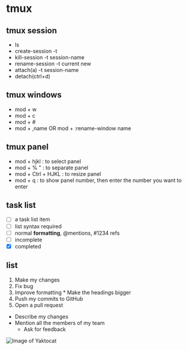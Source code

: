 # tmux 


## tmux session
  - ls
  - create-session -t 
  - kill-session -t session-name
  - rename-session -t current new
  - attach(a) -t session-name
  - detach(ctrl+d) 

## tmux windows
  - mod + w
  - mod + c
  - mod + #
  - mod + ,name OR mod + :rename-window name


## tmux panel 
  - mod + hjkl : to select panel 
  - mod + % " : to separate panel 
  - mod + Ctrl + HJKL : to resize panel 
  - mod + q : to show panel number, then enter the number you want to enter



## task list
- [ ] a task list item
- [ ] list syntax required
- [ ] normal **formatting**, @mentions, #1234 refs
- [ ] incomplete
- [x] completed

## list
1. Make my changes
  1. Fix bug
  2. Improve formatting
    * Make the headings bigger
2. Push my commits to GitHub
3. Open a pull request
  * Describe my changes
  * Mention all the members of my team
    * Ask for feedback


![Image of Yaktocat](https://octodex.github.com/images/yaktocat.png)


